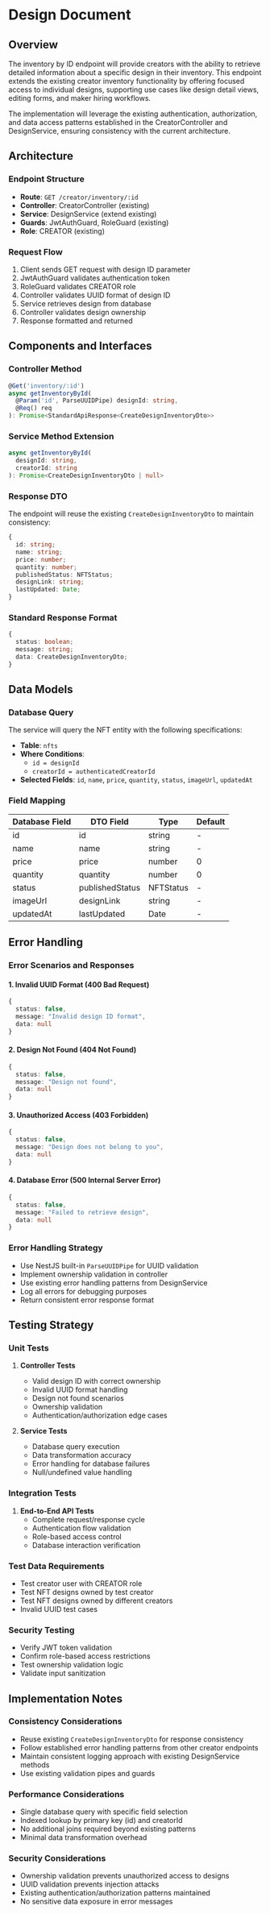 # Design Document

## Overview

The inventory by ID endpoint will provide creators with the ability to retrieve detailed information about a specific design in their inventory. This endpoint extends the existing creator inventory functionality by offering focused access to individual designs, supporting use cases like design detail views, editing forms, and maker hiring workflows.

The implementation will leverage the existing authentication, authorization, and data access patterns established in the CreatorController and DesignService, ensuring consistency with the current architecture.

## Architecture

### Endpoint Structure
- **Route**: `GET /creator/inventory/:id`
- **Controller**: CreatorController (existing)
- **Service**: DesignService (extend existing)
- **Guards**: JwtAuthGuard, RoleGuard (existing)
- **Role**: CREATOR (existing)

### Request Flow
1. Client sends GET request with design ID parameter
2. JwtAuthGuard validates authentication token
3. RoleGuard validates CREATOR role
4. Controller validates UUID format of design ID
5. Service retrieves design from database
6. Controller validates design ownership
7. Response formatted and returned

## Components and Interfaces

### Controller Method
```typescript
@Get('inventory/:id')
async getInventoryById(
  @Param('id', ParseUUIDPipe) designId: string,
  @Req() req
): Promise<StandardApiResponse<CreateDesignInventoryDto>>
```

### Service Method Extension
```typescript
async getInventoryById(
  designId: string, 
  creatorId: string
): Promise<CreateDesignInventoryDto | null>
```

### Response DTO
The endpoint will reuse the existing `CreateDesignInventoryDto` to maintain consistency:
```typescript
{
  id: string;
  name: string;
  price: number;
  quantity: number;
  publishedStatus: NFTStatus;
  designLink: string;
  lastUpdated: Date;
}
```

### Standard Response Format
```typescript
{
  status: boolean;
  message: string;
  data: CreateDesignInventoryDto;
}
```

## Data Models

### Database Query
The service will query the NFT entity with the following specifications:
- **Table**: `nfts`
- **Where Conditions**: 
  - `id = designId`
  - `creatorId = authenticatedCreatorId`
- **Selected Fields**: `id`, `name`, `price`, `quantity`, `status`, `imageUrl`, `updatedAt`

### Field Mapping
| Database Field | DTO Field | Type | Default |
|---------------|-----------|------|---------|
| id | id | string | - |
| name | name | string | - |
| price | price | number | 0 |
| quantity | quantity | number | 0 |
| status | publishedStatus | NFTStatus | - |
| imageUrl | designLink | string | - |
| updatedAt | lastUpdated | Date | - |

## Error Handling

### Error Scenarios and Responses

#### 1. Invalid UUID Format (400 Bad Request)
```typescript
{
  status: false,
  message: "Invalid design ID format",
  data: null
}
```

#### 2. Design Not Found (404 Not Found)
```typescript
{
  status: false,
  message: "Design not found",
  data: null
}
```

#### 3. Unauthorized Access (403 Forbidden)
```typescript
{
  status: false,
  message: "Design does not belong to you",
  data: null
}
```

#### 4. Database Error (500 Internal Server Error)
```typescript
{
  status: false,
  message: "Failed to retrieve design",
  data: null
}
```

### Error Handling Strategy
- Use NestJS built-in `ParseUUIDPipe` for UUID validation
- Implement ownership validation in controller
- Use existing error handling patterns from DesignService
- Log all errors for debugging purposes
- Return consistent error response format

## Testing Strategy

### Unit Tests
1. **Controller Tests**
   - Valid design ID with correct ownership
   - Invalid UUID format handling
   - Design not found scenarios
   - Ownership validation
   - Authentication/authorization edge cases

2. **Service Tests**
   - Database query execution
   - Data transformation accuracy
   - Error handling for database failures
   - Null/undefined value handling

### Integration Tests
1. **End-to-End API Tests**
   - Complete request/response cycle
   - Authentication flow validation
   - Role-based access control
   - Database interaction verification

### Test Data Requirements
- Test creator user with CREATOR role
- Test NFT designs owned by test creator
- Test NFT designs owned by different creators
- Invalid UUID test cases

### Security Testing
- Verify JWT token validation
- Confirm role-based access restrictions
- Test ownership validation logic
- Validate input sanitization

## Implementation Notes

### Consistency Considerations
- Reuse existing `CreateDesignInventoryDto` for response consistency
- Follow established error handling patterns from other creator endpoints
- Maintain consistent logging approach with existing DesignService methods
- Use existing validation pipes and guards

### Performance Considerations
- Single database query with specific field selection
- Indexed lookup by primary key (id) and creatorId
- No additional joins required beyond existing patterns
- Minimal data transformation overhead

### Security Considerations
- Ownership validation prevents unauthorized access to designs
- UUID validation prevents injection attacks
- Existing authentication/authorization patterns maintained
- No sensitive data exposure in error messages